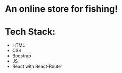 # An online store for fishing! 



# Tech Stack: 
- HTML 
- CSS
- Boostrap
- JS
- React with React-Router